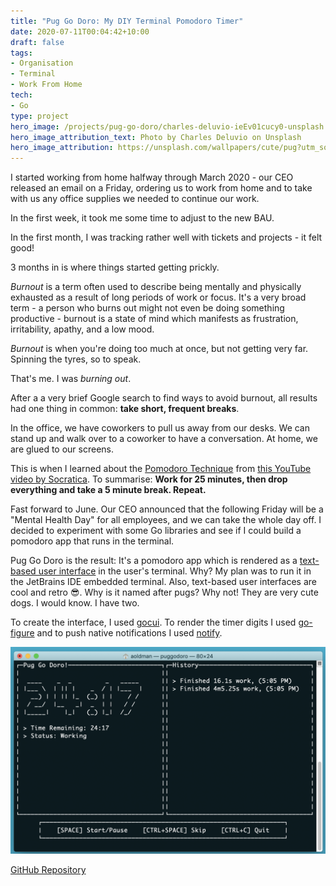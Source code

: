 ```yaml
---
title: "Pug Go Doro: My DIY Terminal Pomodoro Timer"
date: 2020-07-11T00:04:42+10:00
draft: false
tags:
- Organisation
- Terminal
- Work From Home
tech:
- Go
type: project
hero_image: /projects/pug-go-doro/charles-deluvio-ieEv01cucy0-unsplash.jpg
hero_image_attribution_text: Photo by Charles Deluvio on Unsplash
hero_image_attribution: https://unsplash.com/wallpapers/cute/pug?utm_source=unsplash&utm_medium=referral&utm_content=creditCopyText
---
```


I started working from home halfway through March 2020 - our CEO released an email on a Friday, ordering us to work from home and to take with us any office supplies we needed to continue our work.

In the first week, it took me some time to adjust to the new BAU.

In the first month, I was tracking rather well with tickets and projects - it felt good!

3 months in is where things started getting prickly.

_Burnout_ is a term often used to describe being mentally and physically exhausted as a result of long periods of work or focus. It's a very broad term - a person who burns out might not even be doing something productive - burnout is a state of mind which manifests as frustration, irritability, apathy, and a low mood.

_Burnout_ is when you're doing too much at once, but not getting very far. Spinning the tyres, so to speak.

That's me. I was _burning out_.

After a a very brief Google search to find ways to avoid burnout, all results had one thing in common: **take short, frequent breaks**.

In the office, we have coworkers to pull us away from our desks. We can stand up and walk over to a coworker to have a conversation. At home, we are glued to our screens.

This is when I learned about the [Pomodoro Technique](https://en.wikipedia.org/wiki/Pomodoro_Technique) from [this YouTube video by Socratica](https://www.youtube.com/watch?v=TxdLBxNMbtw). To summarise: **Work for 25 minutes, then drop everything and take a 5 minute break. Repeat.**

Fast forward to June. Our CEO announced that the following Friday will be a "Mental Health Day" for all employees, and we can take the whole day off. I decided to experiment with some Go libraries and see if I could build a pomodoro app that runs in the terminal.

Pug Go Doro is the result: It's a pomodoro app which is rendered as a [text-based user interface](https://en.wikipedia.org/wiki/Text-based_user_interface) in the user's terminal. Why? My plan was to run it in the JetBrains IDE embedded terminal. Also, text-based user interfaces are cool and retro 😎. Why is it named after pugs? Why not! They are very cute dogs. I would know. I have two.

To create the interface, I used [gocui](https://github.com/jroimartin/gocui). To render the timer digits I used [go-figure](https://github.com/common-nighthawk/go-figure) and to push native notifications I used [notify](https://github.com/martinlindhe/notify).

![Screenshot of Pug Go Doro](https://github.com/Arizard/pug-go-doro/raw/master/puggodoro.png)

[GitHub Repository](https://github.com/Arizard/pug-go-doro)


